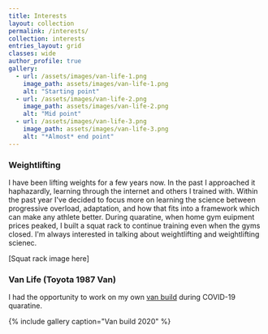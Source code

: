 ```yaml
---
title: Interests
layout: collection
permalink: /interests/
collection: interests
entries_layout: grid
classes: wide
author_profile: true
gallery:
  - url: /assets/images/van-life-1.png
    image_path: assets/images/van-life-1.png
    alt: "Starting point"
  - url: /assets/images/van-life-2.png
    image_path: assets/images/van-life-2.png
    alt: "Mid point"
  - url: /assets/images/van-life-3.png
    image_path: assets/images/van-life-3.png
    alt: "*Almost* end point"
---
```


### Weightlifting
I have been lifting weights for a few years now. In the past I approached it haphazardly, learning through the internet and others I trained with. Within the past year I've decided to focus more on learning the science between progressive overload, adaptation, and how that fits into a framework which can make any athlete better. During quaratine, when home gym euipment prices peaked, I built a squat rack to continue training even when the gyms closed. I'm always interested in talking about weightlifting and weightlifting scienec.

[Squat rack image here]


### Van Life (Toyota 1987 Van)
I had the opportunity to work on my own [van build](https://www.google.com/search?q=van+build&rlz=1C1GCEA_enUS812US812&oq=van+build&aqs=chrome.0.69i59j0l5j69i60l2.923j0j9&sourceid=chrome&ie=UTF-8) during COVID-19 quaratine. 

{% include gallery caption="Van build 2020" %}